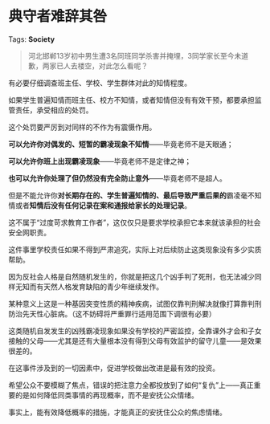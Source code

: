 # 典守者难辞其咎

Tags: **Society**

> 河北邯郸13岁初中男生遭3名同班同学杀害并掩埋，3同学家长至今未道歉，两家已人去楼空，对此怎么看呢？



有必要仔细调查班主任、学校、学生群体对此的知情程度。

如果学生普遍知情而班主任、校方不知情，或者知情但没有有效干预，都要承担监管责任，承受相应的处罚。

这个处罚要严厉到对同样的不作为有震慑作用。

**可以允许你对偶发的、短暂的霸凌现象不知情**——毕竟老师不是天眼通；

**可以允许你班上出现霸凌现象**——毕竟老师不是定律之神；

**也可以允许你处理了但仍然没有完全防止意外**——毕竟老师不是超人。

但是不能允许你**对长期存在的、学生普遍知情的、最后导致严重后果的**霸凌毫不知情或者**知情后没有任何记录在案和通报给家长的处理记录**。

这不属于“过度苛求教育工作者”，这仅仅只是要求学校承担它本来就该承担的社会安全网职责。

这件事里学校责任如果不得到严肃追究，实际上对后续防止这类现象没有多少实质帮助。

因为反社会人格是自然随机发生的，你就是把这几个凶手判了死刑，也无法减少同样无知而有天然人格发育缺陷的青少年继续发作。

某种意义上这是一种基因突变性质的精神疾病，试图仅靠判刑解决就像打算靠判刑防治先天性心脏病。（这不妨碍将严重罪行适用范围下调很有必要）

这类随机自发发生的凶残霸凌现象如果没有学校的严密监控，全靠课外才会和子女接触的父母——尤其是还有大量根本没有得到父母有效监护的留守儿童——是效果很差的。

在这事件涉及到的一切因素中，促进学校做出改进是最有效的投资。

希望公众不要模糊了焦点，错误的把注意力全都投放到了如何“复仇”上——真正重要的是如何降低同类事情的再现概率，而不是安抚公众情绪。

事实上，能有效降低概率的措施，才能真正的安抚住公众的焦虑情绪。



